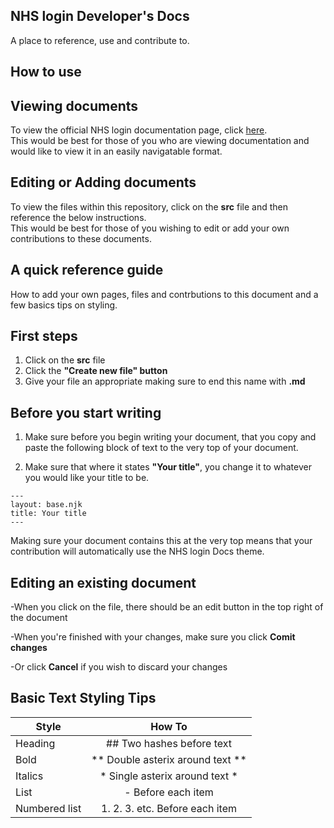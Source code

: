 
## NHS login Developer's Docs

A place to reference, use and contribute to.

## How to use

## Viewing documents                                                                                                            

To view the official NHS login documentation page, click [here](https://faithmawi.github.io/).                               
This would be best for those of you who are viewing documentation and would like to view it in an easily navigatable format. 

## Editing or Adding documents                                                                                                  

To view the files within this repository, click on the **src** file and then reference the below instructions.               
This would be best for those of you wishing to edit or add your own contributions to these documents.                        

## A quick reference guide


How to add your own pages, files and contrbutions to this document and a few basics tips on styling.

## First steps 

1. Click on the **src** file
2. Click the **"Create new file" button** 
3. Give your file an appropriate making sure to end this name with **.md**

## Before you start writing

1. Make sure before you begin writing your document, that you copy and paste the following block of text to the very top of your document. 

2. Make sure that where it states **"Your title"**, you change it to whatever you would like your title to be.

```
---
layout: base.njk
title: Your title
---

```

Making sure your document contains this at the very top means that your contribution will automatically use the NHS login Docs theme.

## Editing an existing document

-When you click on the file, there should be an edit button in the top right of the document

-When you're finished with your changes, make sure you click **Comit changes**

-Or click **Cancel** if you wish to discard your changes 

## Basic Text Styling Tips

| Style         | How To                                  |
| ------------- |:-------------:                          |
|Heading        | ## Two hashes before text               |
|Bold           | ** Double asterix around text **        |
|Italics | * Single asterix around text *                 |
|List | - Before each item|
|Numbered list | 1. 2. 3. etc. Before each item |
